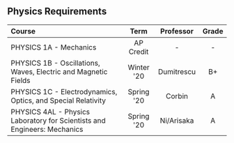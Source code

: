 ## Physics Requirements

| Course                                                       |    Term    | Professor  | Grade |
| :----------------------------------------------------------- | :--------: | :--------: | :---: |
| PHYSICS 1A - Mechanics                                       | AP Credit  |     -      |   -   |
| PHYSICS 1B - Oscillations, Waves, Electric and Magnetic Fields | Winter '20 | Dumitrescu |  B+   |
| PHYSICS 1C - Electrodynamics, Optics, and Special Relativity | Spring '20 |   Corbin   |   A   |
| PHYSICS 4AL - Physics Laboratory for Scientists and Engineers: Mechanics | Spring '20 | Ni/Arisaka |   A   |